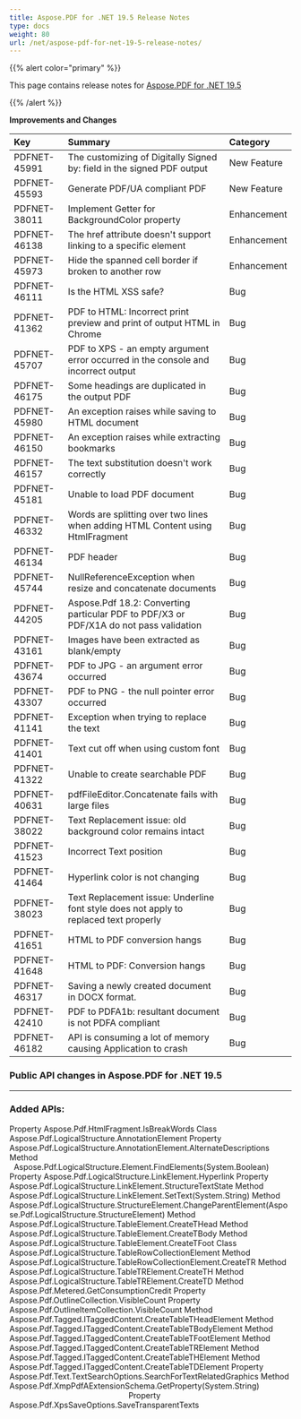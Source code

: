 ```yaml
---
title: Aspose.PDF for .NET 19.5 Release Notes
type: docs
weight: 80
url: /net/aspose-pdf-for-net-19-5-release-notes/
---
```




{{% alert color="primary" %}} 

This page contains release notes for [Aspose.PDF for .NET 19.5](https://www.nuget.org/packages/Aspose.Pdf/19.5.0)

{{% /alert %}} 

**Improvements and Changes** 

|**Key**|**Summary**|**Category**|
| :- | :- | :- |
|PDFNET-45991|The customizing of Digitally Signed by: field in the signed PDF output|New Feature|
|PDFNET-45593|Generate PDF/UA compliant PDF|New Feature|
|PDFNET-38011|Implement Getter for BackgroundColor property|Enhancement|
|PDFNET-46138|The href attribute doesn't support linking to a specific element|Enhancement|
|PDFNET-45973|Hide the spanned cell border if broken to another row|Enhancement|
|PDFNET-46111|Is the HTML XSS safe?|Bug|
|PDFNET-41362|PDF to HTML: Incorrect print preview and print of output HTML in Chrome|Bug|
|PDFNET-45707|PDF to XPS - an empty argument error occurred in the console and incorrect output|Bug|
|PDFNET-46175|Some headings are duplicated in the output PDF|Bug|
|PDFNET-45980|An exception raises while saving to HTML document|Bug|
|PDFNET-46150|An exception raises while extracting bookmarks|Bug|
|PDFNET-46157|The text substitution doesn't work correctly|Bug|
|PDFNET-45181|Unable to load PDF document|Bug|
|PDFNET-46332|Words are splitting over two lines when adding HTML Content using HtmlFragment|Bug|
|PDFNET-46134|PDF header|Bug|
|PDFNET-45744|NullReferenceException when resize and concatenate documents|Bug|
|PDFNET-44205|Aspose.Pdf 18.2: Converting particular PDF to PDF/X3 or PDF/X1A do not pass validation|Bug|
|PDFNET-43161|Images have been extracted as blank/empty|Bug|
|PDFNET-43674|PDF to JPG - an argument error occurred|Bug|
|PDFNET-43307|PDF to PNG - the null pointer error occurred|Bug|
|PDFNET-41141|Exception when trying to replace the text|Bug|
|PDFNET-41401|Text cut off when using custom font|Bug|
|PDFNET-41322|Unable to create searchable PDF|Bug|
|PDFNET-40631|pdfFileEditor.Concatenate fails with large files|Bug|
|PDFNET-38022|Text Replacement issue: old background color remains intact|Bug|
|PDFNET-41523|Incorrect Text position|Bug|
|PDFNET-41464|Hyperlink color is not changing|Bug|
|PDFNET-38023|Text Replacement issue: Underline font style does not apply to replaced text properly|Bug|
|PDFNET-41651|HTML to PDF conversion hangs|Bug|
|PDFNET-41648|HTML to PDF: Conversion hangs|Bug|
|PDFNET-46317|Saving a newly created document in DOCX format.|Bug|
|PDFNET-42410|PDF to PDFA1b: resultant document is not PDFA compliant|Bug|
|PDFNET-46182|API is consuming a lot of memory causing Application to crash|Bug|
### **Public API changes in Aspose.PDF for .NET 19.5**
-----
### **Added APIs:**
Property Aspose.Pdf.HtmlFragment.IsBreakWords
Class Aspose.Pdf.LogicalStructure.AnnotationElement
Property Aspose.Pdf.LogicalStructure.AnnotationElement.AlternateDescriptions
Method   Aspose.Pdf.LogicalStructure.Element.FindElements<T>(System.Boolean)
Property Aspose.Pdf.LogicalStructure.LinkElement.Hyperlink
Property Aspose.Pdf.LogicalStructure.LinkElement.StructureTextState
Method Aspose.Pdf.LogicalStructure.LinkElement.SetText(System.String)
Method Aspose.Pdf.LogicalStructure.StructureElement.ChangeParentElement(Aspose.Pdf.LogicalStructure.StructureElement)
Method Aspose.Pdf.LogicalStructure.TableElement.CreateTHead
Method Aspose.Pdf.LogicalStructure.TableElement.CreateTBody
Method Aspose.Pdf.LogicalStructure.TableElement.CreateTFoot
Class Aspose.Pdf.LogicalStructure.TableRowCollectionElement
Method Aspose.Pdf.LogicalStructure.TableRowCollectionElement.CreateTR
Method Aspose.Pdf.LogicalStructure.TableTRElement.CreateTH
Method Aspose.Pdf.LogicalStructure.TableTRElement.CreateTD
Method Aspose.Pdf.Metered.GetConsumptionCredit
Property Aspose.Pdf.OutlineCollection.VisibleCount
Property Aspose.Pdf.OutlineItemCollection.VisibleCount
Method Aspose.Pdf.Tagged.ITaggedContent.CreateTableTHeadElement
Method Aspose.Pdf.Tagged.ITaggedContent.CreateTableTBodyElement
Method Aspose.Pdf.Tagged.ITaggedContent.CreateTableTFootElement
Method Aspose.Pdf.Tagged.ITaggedContent.CreateTableTRElement
Method Aspose.Pdf.Tagged.ITaggedContent.CreateTableTHElement
Method Aspose.Pdf.Tagged.ITaggedContent.CreateTableTDElement
Property Aspose.Pdf.Text.TextSearchOptions.SearchForTextRelatedGraphics
Method Aspose.Pdf.XmpPdfAExtensionSchema.GetProperty(System.String)                                                      
Property Aspose.Pdf.XpsSaveOptions.SaveTransparentTexts

